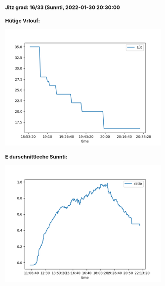 ### Jitz grad: 16/33 (Sunnti, 2022-01-30 20:30:00

### Hütige Vrlouf:
![Graph](Today.png)

### E durschnittleche Sunnti:
![Graph](Sunnti.png)